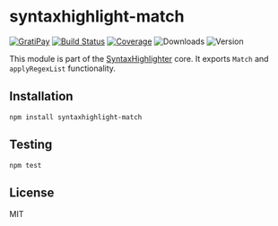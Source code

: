 # syntaxhighlight-match

[![GratiPay](https://img.shields.io/gratipay/user/alexgorbatchev.svg)](https://gratipay.com/alexgorbatchev/)
[![Build Status](https://travis-ci.org/syntaxhighlight/syntaxhighlight-match.svg)](https://travis-ci.org/syntaxhighlight/syntaxhighlight-match)
[![Coverage](https://img.shields.io/codecov/c/github/syntaxhighlight/syntaxhighlight-match.svg)](https://codecov.io/github/syntaxhighlight/syntaxhighlight-match)
![Downloads](https://img.shields.io/npm/dm/syntaxhighlight-match.svg)
![Version](https://img.shields.io/npm/v/syntaxhighlight-match.svg)

This module is part of the [SyntaxHighlighter](https://github.com/syntaxhighlight/syntaxhighlight) core. It exports `Match` and `applyRegexList` functionality. 

## Installation

```
npm install syntaxhighlight-match
```

## Testing

```
npm test
```

## License

MIT
